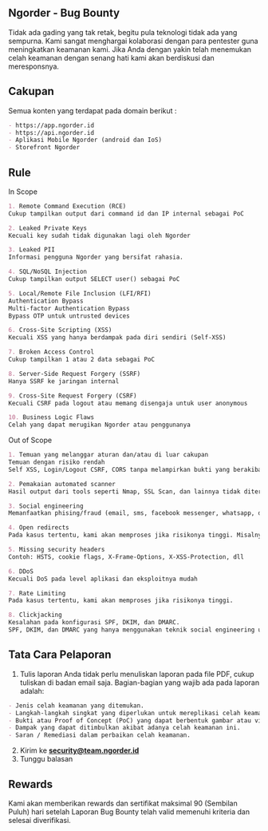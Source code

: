 ## Ngorder - Bug Bounty

Tidak ada gading yang tak retak, begitu pula teknologi tidak ada yang sempurna. Kami sangat menghargai kolaborasi dengan para pentester guna meningkatkan keamanan kami. Jika Anda dengan yakin telah menemukan celah keamanan dengan senang hati kami akan berdiskusi dan meresponsnya.

## Cakupan

Semua konten yang terdapat pada domain berikut :

```markdown
- https://app.ngorder.id 
- https://api.ngorder.id
- Aplikasi Mobile Ngorder (android dan IoS)
- Storefront Ngorder
```

## Rule 
In Scope
```markdown
1. Remote Command Execution (RCE)
Cukup tampilkan output dari command id dan IP internal sebagai PoC

2. Leaked Private Keys
Kecuali key sudah tidak digunakan lagi oleh Ngorder

3. Leaked PII
Informasi pengguna Ngorder yang bersifat rahasia.

4. SQL/NoSQL Injection
Cukup tampilkan output SELECT user() sebagai PoC

5. Local/Remote File Inclusion (LFI/RFI)
Authentication Bypass
Multi-factor Authentication Bypass
Bypass OTP untuk untrusted devices

6. Cross-Site Scripting (XSS)
Kecuali XSS yang hanya berdampak pada diri sendiri (Self-XSS)

7. Broken Access Control
Cukup tampilkan 1 atau 2 data sebagai PoC

8. Server-Side Request Forgery (SSRF)
Hanya SSRF ke jaringan internal

9. Cross-Site Request Forgery (CSRF)
Kecuali CSRF pada logout atau memang disengaja untuk user anonymous

10. Business Logic Flaws
Celah yang dapat merugikan Ngorder atau penggunanya
```
Out of Scope
```markdown
1. Temuan yang melanggar aturan dan/atau di luar cakupan
Temuan dengan risiko rendah
Self XSS, Login/Logout CSRF, CORS tanpa melampirkan bukti yang berakibat kepada pengguna lain

2. Pemakaian automated scanner
Hasil output dari tools seperti Nmap, SSL Scan, dan lainnya tidak diterima

3. Social engineering
Memanfaatkan phising/fraud (email, sms, facebook messenger, whatsapp, dan lainnya)

4. Open redirects
Pada kasus tertentu, kami akan memproses jika risikonya tinggi. Misalnya mampu melakukan pencurian token

5. Missing security headers
Contoh: HSTS, cookie flags, X-Frame-Options, X-XSS-Protection, dll

6. DDoS
Kecuali DoS pada level aplikasi dan eksploitnya mudah

7. Rate Limiting
Pada kasus tertentu, kami akan memproses jika risikonya tinggi.

8. Clickjacking
Kesalahan pada konfigurasi SPF, DKIM, dan DMARC.
SPF, DKIM, dan DMARC yang hanya menggunakan teknik social engineering untuk eksploitasinya
```

## Tata Cara Pelaporan

1. Tulis laporan 
Anda tidak perlu menuliskan laporan pada file PDF, cukup tuliskan di badan email saja. Bagian-bagian yang wajib ada pada laporan adalah:
```markdown
- Jenis celah keamanan yang ditemukan.
- Langkah-langkah singkat yang diperlukan untuk mereplikasi celah keamanan.
- Bukti atau Proof of Concept (PoC) yang dapat berbentuk gambar atau video. Jadikan sebagai lampiran email.
- Dampak yang dapat ditimbulkan akibat adanya celah keamanan ini.
- Saran / Remediasi dalam perbaikan celah keamanan.
```

2. Kirim ke **security@team.ngorder.id**
3. Tunggu balasan

## Rewards
Kami akan memberikan rewards dan sertifikat maksimal 90 (Sembilan Puluh) hari setelah Laporan Bug Bounty telah valid memenuhi kriteria dan selesai diverifikasi.
